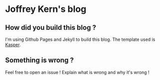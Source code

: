 # Joffrey Kern's blog

## How did you build this blog ?

I'm using Github Pages and Jekyll to build this blog. The template used is [Kasper](https://github.com/rosario/kasper).

## Something is wrong ?

Feel free to open an issue ! Explain what is wrong and why it's wrong ! 